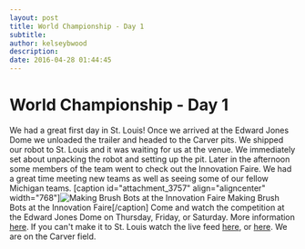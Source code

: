 ```yaml
---
layout: post
title: World Championship - Day 1
subtitle:
author: kelseybwood
description:
date: 2016-04-28 01:44:45
---
```


# World Championship - Day 1

We had a great first day in St. Louis! Once we arrived at the Edward Jones Dome we unloaded the trailer and headed to the Carver pits. We shipped our robot to St. Louis and it was waiting for us at the venue. We immediately set about unpacking the robot and setting up the pit. Later in the afternoon some members of the team went to check out the Innovation Faire. We had a great time meeting new teams as well as seeing some of our fellow Michigan teams. [caption id="attachment_3757" align="aligncenter" width="768"]![Making Brush Bots at the Innovation Faire](/wp-content/uploads/2016/04/IMG_20160427_202624-768x1024.jpg) Making Brush Bots at the Innovation Faire[/caption] Come and watch the competition at the Edward Jones Dome on Thursday, Friday, or Saturday. More information [here](http://www.firstchampionship.org/). If you can't make it to St. Louis watch the live feed [here](http://www.firstchampionship.org/watch-championship-live), or [here](http://www.thebluealliance.com/gameday#layout=2). We are on the Carver field.

